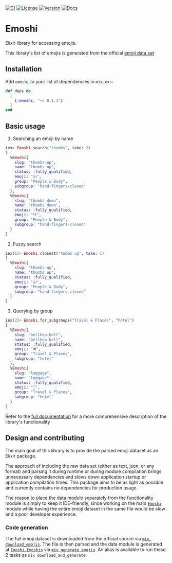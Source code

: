 [![CI](https://github.com/IgnacioGoldchluk/emoshi/actions/workflows/ci.yml/badge.svg)](https://github.com/IgnacioGoldchluk/emoshi/actions/workflows/ci.yml)
[![License](https://img.shields.io/hexpm/l/emoshi.svg)](https://github.com/IgnacioGoldchluk/emoshi/blob/main/LICENSE.md)
[![Version](https://img.shields.io/hexpm/v/emoshi.svg)](https://hex.pm/packages/emoshi)
[![Docs](https://img.shields.io/badge/documentation-gray.svg)](https://hexdocs.pm/emoshi)

# Emoshi

Elixir library for accessing emojis.

This library's list of emojis is generated from the official [emoji data set](https://www.unicode.org/Public/emoji/latest/emoji-test.txt)

## Installation

Add `emoshi` to your list of dependencies in `mix.exs`:
```elixir
def deps do
  [
    {:emoshi, "~> 0.1.1"}
  ]
end
```

## Basic usage

1. Searching an emoji by name
```elixir
iex> Emoshi.search("thumbs", take: 2)
[
  %Emoshi{
    slug: "thumbs-up",
    name: "thumbs up",
    status: :fully_qualified,
    emoji: "👍",
    group: "People & Body",
    subgroup: "hand-fingers-closed"
  },
  %Emoshi{
    slug: "thumbs-down",
    name: "thumbs down",
    status: :fully_qualified,
    emoji: "👎",
    group: "People & Body",
    subgroup: "hand-fingers-closed"
  }
]
```

2. Fuzzy search
```elixir
iex(1)> Emoshi.closest("tubms up", take: 1)
[
  %Emoshi{
    slug: "thumbs-up",
    name: "thumbs up",
    status: :fully_qualified,
    emoji: "👍",
    group: "People & Body",
    subgroup: "hand-fingers-closed"
  }
]
```

3. Querying by group
```elixir
iex(2)> Emoshi.for_subgroups("Travel & Places", "hotel")
[
  %Emoshi{
    slug: "bellhop-bell",
    name: "bellhop bell",
    status: :fully_qualified,
    emoji: "🛎️",
    group: "Travel & Places",
    subgroup: "hotel"
  },
  %Emoshi{
    slug: "luggage",
    name: "luggage",
    status: :fully_qualified,
    emoji: "🧳",
    group: "Travel & Places",
    subgroup: "hotel"
  }
]
```

Refer to the [full documentation](https://hexdocs.pm/emoshi) for a more comprehensive description of the library's functionality

## Design and contributing
The main goal of this library is to provide the parsed emoji dataset as an Elixir package.

The approach of including the raw data set (either as text, json, or any format) and parsing it during runtime or during module compilation brings unnecessary dependencies and slows down application startup or application compilation times. This package aims to be as light as possible and currently contains no dependencies for production usage.

The reason to place the data module separately from the functionality module is simply to keep it IDE-friendly, since working on the main [`Emoshi`](https://github.com/IgnacioGoldchluk/emoshi/blob/main/lib/emoshi.ex) module while having the entire emoji dataset in the same file would be slow and a poor developer experience.

### Code generation
The full emoji dataset is downloaded from the official source via [`mix download_emojis`](https://github.com/IgnacioGoldchluk/emoshi/blob/main/tasks/download_emojis.ex). The file is then parsed and the data module is generated at [`Emoshi.Emoshis`](https://github.com/IgnacioGoldchluk/emoshi/blob/main/lib/emoshi/emoshis.ex) via [`mix generate_emojis`](https://github.com/IgnacioGoldchluk/emoshi/blob/main/tasks/generate_emojis.ex). An alias is available to run these 2 tasks as `mix download_and_generate`.
